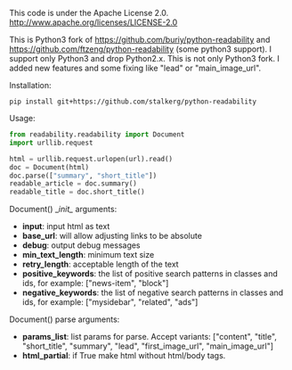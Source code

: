 This code is under the Apache License 2.0.  http://www.apache.org/licenses/LICENSE-2.0

This is Python3 fork of https://github.com/buriy/python-readability and 
https://github.com/ftzeng/python-readability (some python3 support).
I support only Python3 and drop Python2.x. 
This is not only Python3 fork. I added new features and some fixing like "lead" or "main_image_url". 

Installation:

    pip install git+https://github.com/stalkerg/python-readability

Usage:

```python
from readability.readability import Document
import urllib.request

html = urllib.request.urlopen(url).read()
doc = Document(html)
doc.parse(["summary", "short_title"])
readable_article = doc.summary()
readable_title = doc.short_title()
```

Document() \__init\__ arguments:

 - **input**: input html as text
 - **base_url**: will allow adjusting links to be absolute
 - **debug**: output debug messages
 - **min_text_length**: minimum text size
 - **retry_length**: acceptable length of the text
 - **positive_keywords**: the list of positive search patterns in classes and ids, for example: ["news-item", "block"]
 - **negative_keywords**: the list of negative search patterns in classes and ids, for example: ["mysidebar", "related", "ads"]

Document() parse arguments:
 - **params_list**: list params for parse. Accept variants: ["content", "title", "short\_title", "summary", "lead", "first\_image\_url", "main\_image\_url"]
 - **html_partial**: if True make html without html/body tags.
